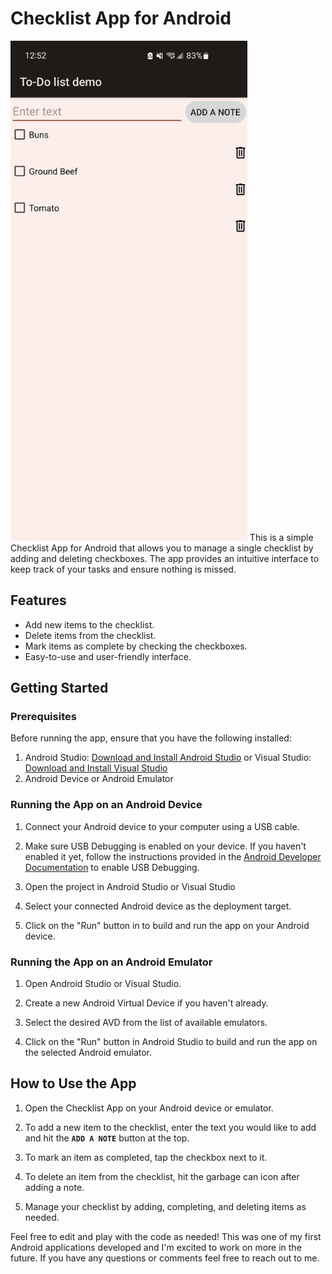 # Checklist App for Android

<img src="checklist-app-demo.jpg" alt="Image Description" height="800">
This is a simple Checklist App for Android that allows you to manage a single checklist by adding and deleting checkboxes. The app provides an intuitive interface to keep track of your tasks and ensure nothing is missed.

## Features

- Add new items to the checklist.
- Delete items from the checklist.
- Mark items as complete by checking the checkboxes.
- Easy-to-use and user-friendly interface.

## Getting Started

### Prerequisites

Before running the app, ensure that you have the following installed:

1. Android Studio: [Download and Install Android Studio](https://developer.android.com/studio) or Visual Studio: [Download and Install Visual Studio](https://visualstudio.microsoft.com/downloads/)
2. Android Device or Android Emulator

### Running the App on an Android Device

1. Connect your Android device to your computer using a USB cable.

2. Make sure USB Debugging is enabled on your device. If you haven't enabled it yet, follow the instructions provided in the [Android Developer Documentation](https://developer.android.com/studio/debug/dev-options) to enable USB Debugging.

3. Open the project in Android Studio or Visual Studio

4. Select your connected Android device as the deployment target.

5. Click on the "Run" button in to build and run the app on your Android device.

### Running the App on an Android Emulator

1. Open Android Studio or Visual Studio.

2. Create a new Android Virtual Device if you haven't already.

3. Select the desired AVD from the list of available emulators.

4. Click on the "Run" button in Android Studio to build and run the app on the selected Android emulator.

## How to Use the App

1. Open the Checklist App on your Android device or emulator.

2. To add a new item to the checklist, enter the text you would like to add and hit the **`ADD A NOTE`** button at the top.

3. To mark an item as completed, tap the checkbox next to it.

4. To delete an item from the checklist, hit the garbage can icon after adding a note.

5. Manage your checklist by adding, completing, and deleting items as needed.

Feel free to edit and play with the code as needed! This was one of my first Android applications developed and I'm excited to work on more in the future. If you have any questions or comments feel free to reach out to me.

